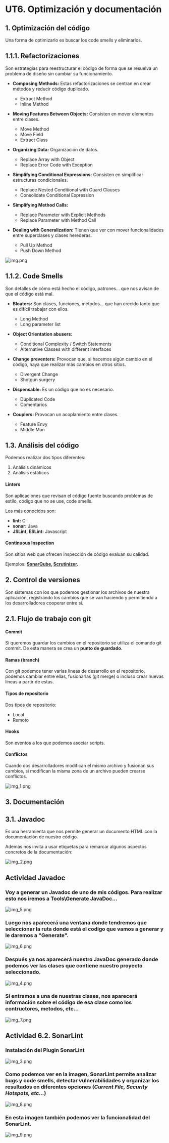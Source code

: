 # **UT6. Optimización y documentación**

## 1. Optimización del código

Una forma de optimizarlo es buscar los code smells y eliminarlos.

## 1.1.1. Refactorizaciones

Son estrategias para reestructurar el código de forma que se resuelva un problema de diseño sin cambiar su funcionamiento.

* **Composing Methods:** Estas refactorizaciones se centran en crear métodos y reducir código duplicado.

  * Extract Method
  * Inline Method
  

* **Moving Features Between Objects:** Consisten en mover elementos entre clases.

  * Move Method
  * Move Field
  * Extract Class
  

* **Organizing Data:** Organización de datos.

  * Replace Array with Object
  * Replace Error Code with Exception
  

* **Simplifying Conditional Expressions:** Consisten en simplificar estructuras condicionales.

  * Replace Nested Conditional with Guard Clauses
  * Consolidate Conditional Expression
  

* **Simplifying Method Calls:**

  * Replace Parameter with Explicit Methods
  * Replace Parameter with Method Call
  

* **Dealing with Generalization:** Tienen que ver con mover funcionalidades entre superclases y clases herederas.

  * Pull Up Method
  * Push Down Method

![img.png](img.png)

## 1.1.2. Code Smells

Son detalles de cómo está hecho el código, patrones... que nos avisan de que el código está mal.

* **Bloaters:** Son clases, funciones, métodos... que han crecido tanto que es difícil trabajar con ellos.

  * Long Method
  * Long parameter list
  

* **Object Orientation abusers:**

  * Conditional Complexity / Switch Statements
  * Alternative Classes with different interfaces
  

* **Change preventers:** Provocan que, si hacemos algún cambio en el código, haya que realizar más cambios en otros sitios.

  * Divergent Change
  * Shotgun surgery
  

* **Dispensable:** Es un código que no es necesario.

  * Duplicated Code
  * Comentarios
  

* **Couplers:** Provocan un acoplamiento entre clases.

  * Feature Envy
  * Middle Man

## 1.3. Análisis del código

Podemos realizar dos tipos diferentes:

1. Análisis dinámicos
2. Análisis estáticos

#### Linters

Son aplicaciones que revisan el código fuente buscando problemas de estilo, código que no se use, code smells.

Los más conocidos son:

* **lint:** C
* **sonar:** Java
* **JSLint, ESLint:** Javascript

#### Continuous Inspection

Son sitios web que ofrecen inspección de código evaluan su calidad.

Ejemplos: **[SonarQube](https://www.datadoghq.com/dg/monitor/sonarqube/?utm_source=google&utm_medium=paid-search&utm_campaign=dg-infra-emea-sonarqube&utm_keyword=sonar%20static%20code%20analysis&utm_matchtype=p&igaag=145636716709&igaat=&igacm=15832880531&igacr=648075170610&igakw=sonar%20static%20code%20analysis&igamt=p&igant=g&utm_campaignid=15832880531&utm_adgroupid=145636716709&gad_source=1&gad_campaignid=15832880531&gbraid=0AAAAADFY9Nn_uG7CTmr2jVfRmEyVeLARw&gclid=Cj0KCQjwucDBBhDxARIsANqFdr1Jg822bZNP6O4Jp_F2SZHRmdsf4SG0BaPmWbVo8zB7E56TNohPBj8aAn73EALw_wcB), [Scrutinizer](https://scrutinizer-ci.com/).**

## 2. Control de versiones

Son sistemas con los que podemos gestionar los archivos de nuestra aplicación,
registrando los cambios que se van haciendo y permitiendo a los desarrolladores cooperar entre sí.

## 2.1. Flujo de trabajo con git

#### Commit

Si queremos guardar los cambios en el repositorio se utiliza el comando git commit. De esta manera se crea un **punto de guardado**.

#### Ramas (branch)

Con git podemos tener varias líneas de desarrollo en el repositorio, podemos cambiar entre ellas, fusionarlas (git merge) o incluso crear nuevas líneas a partir de estas.

#### Tipos de repositorio

Dos tipos de repositorio:

* Local
* Remoto

#### Hooks

Son eventos a los que podemos asociar scripts.

#### Conflictos

Cuando dos desarrolladores modifican el mismo archivo y fusionan sus cambios, si modifican la misma zona de un archivo pueden crearse conflictos.

![img_1.png](img_1.png)

## 3. Documentación
## 3.1. Javadoc

Es una herramienta que nos permite generar un documento HTML con la documentación de nuestro código.

Además nos invita a usar etiquetas para remarcar algunos aspectos concretos de la documentación:

![img_2.png](img_2.png)


## Actividad Javadoc

### Voy a generar un Javadoc de uno de mis códigos. Para realizar esto nos iremos a Tools\Generate JavaDoc...

![img_5.png](img_5.png)


### Luego nos aparecerá una ventana donde tendremos que seleccionar la ruta donde está el codigo que vamos a generar y le daremos a "Generate".
![img_6.png](img_6.png)


### Después ya nos aparecerá nuestro JavaDoc generado donde podemos ver las clases que contiene nuestro proyecto seleccionado.
![img_4.png](img_4.png)


### Si entramos a una de nuestras clases, nos aparecerá información sobre el código de esa clase como los contructores, metodos, etc...
![img_7.png](img_7.png)


## Actividad 6.2. SonarLint

### Instalación del Plugin SonarLint

![img_3.png](img_3.png)


### Como podemos ver en la imagen, **SonarLint permite analizar bugs y code smells, detectar vulnerabilidades y organizar los resultados en diferentes opciones (_Current File, Security Hotspots, etc..._)**

![img_8.png](img_8.png)

### En esta imagen también podemos ver la funcionalidad del SonarLint.
![img_9.png](img_9.png)